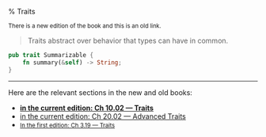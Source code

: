% Traits

<small>There is a new edition of the book and this is an old link.</small>

> Traits abstract over behavior that types can have in common.

```rust
pub trait Summarizable {
    fn summary(&self) -> String;
}
```

---

Here are the relevant sections in the new and old books:

* **[in the current edition: Ch 10.02 — Traits][2]**
* [in the current edition: Ch 20.02 — Advanced Traits][3]
* <small>[In the first edition: Ch 3.19 — Traits][1]</small>


[1]: https://doc.rust-lang.org/1.30.0/book/first-edition/traits.html
[2]: ch10-02-traits.html
[3]: ch20-02-advanced-traits.html
